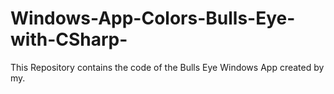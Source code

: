 # Windows-App-Colors-Bulls-Eye-with-CSharp-

This Repository contains the code of the Bulls Eye Windows App created by my. 
